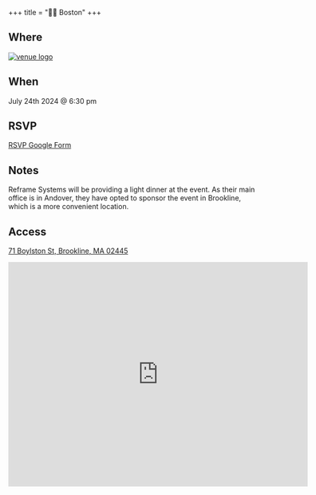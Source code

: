 +++
title = "🫘🌆 Boston"
+++
<!-- <a href="https://www.gaia-ai.eco/">![venue logo](/images/boston/faneuilhall.png)</a> -->

## Where
<a href="https://www.reframe.systems/">![venue logo](/images/logos/reframe-systems.png)</a>

## When
July 24th 2024 @ 6:30 pm

## RSVP
<a href="https://forms.gle/5vh1uJWLLfLUZpbNA">RSVP Google Form</a>

## Notes
Reframe Systems will be providing a light dinner at the event. As their main office is in Andover, they have opted to sponsor the event in Brookline, which is a more convenient location.

## Access
[71 Boylston St, Brookline, MA 02445](https://maps.app.goo.gl/UYRQRiB3UbzsoJjj9)
<iframe src="https://www.google.com/maps/embed?pb=!1m18!1m12!1m3!1d2949.520699570077!2d-71.12191322340404!3d42.33142073690978!2m3!1f0!2f0!3f0!3m2!1i1024!2i768!4f13.1!3m3!1m2!1s0x89e37998f3b30acd%3A0x55dfe61ddf20e8ae!2s71%20Boylston%20St%2C%20Brookline%2C%20MA%2002445!5e0!3m2!1sen!2sus!4v1720566367092!5m2!1sen!2sus" width="600" height="450" style="border:0;" allowfullscreen="" loading="lazy" referrerpolicy="no-referrer-when-downgrade"></iframe>
